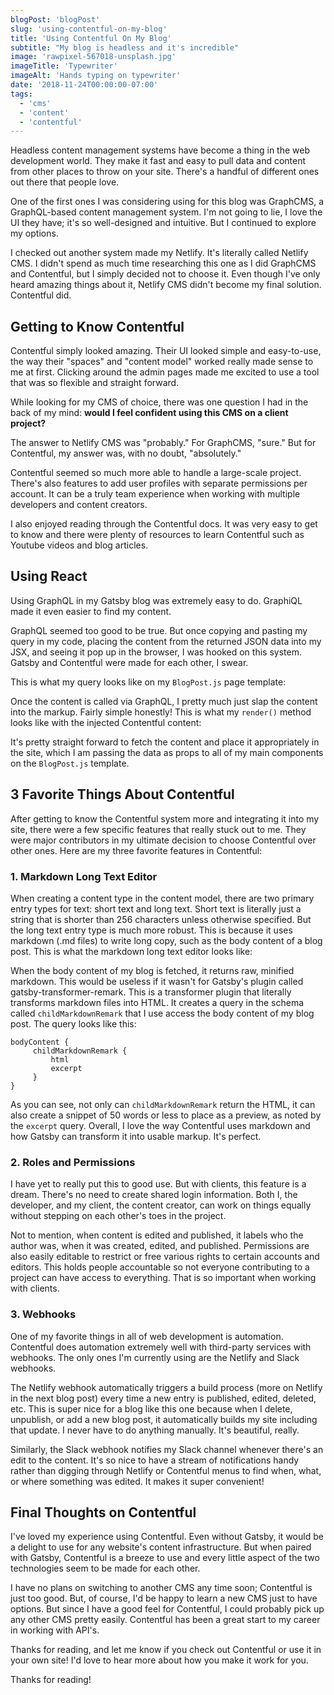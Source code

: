 ```yaml
---
blogPost: 'blogPost'
slug: 'using-contentful-on-my-blog'
title: 'Using Contentful On My Blog'
subtitle: "My blog is headless and it's incredible"
image: 'rawpixel-567018-unsplash.jpg'
imageTitle: 'Typewriter'
imageAlt: 'Hands typing on typewriter'
date: '2018-11-24T00:00:00-07:00'
tags:
  - 'cms'
  - 'content'
  - 'contentful'
---
```


Headless content management systems have become a thing in the web development world. They make it fast and easy to pull data and content from other places to throw on your site. There's a handful of different ones out there that people love.

One of the first ones I was considering using for this blog was GraphCMS, a GraphQL-based content management system. I'm not going to lie, I love the UI they have; it's so well-designed and intuitive. But I continued to explore my options.

I checked out another system made my Netlify. It's literally called Netlify CMS. I didn't spend as much time researching this one as I did GraphCMS and Contentful, but I simply decided not to choose it. Even though I've only heard amazing things about it, Netlify CMS didn't become my final solution. Contentful did.

## Getting to Know Contentful

Contentful simply looked amazing. Their UI looked simple and easy-to-use, the way their "spaces" and "content model" worked really made sense to me at first. Clicking around the admin pages made me excited to use a tool that was so flexible and straight forward.

While looking for my CMS of choice, there was one question I had in the back of my mind: **would I feel confident using this CMS on a client project?**

The answer to Netlify CMS was "probably."
For GraphCMS, "sure."
But for Contentful, my answer was, with no doubt, "absolutely."

Contentful seemed so much more able to handle a large-scale project. There's also features to add user profiles with separate permissions per account. It can be a truly team experience when working with multiple developers and content creators.

I also enjoyed reading through the Contentful docs. It was very easy to get to know and there were plenty of resources to learn Contentful such as Youtube videos and blog articles.

## Using React

Using GraphQL in my Gatsby blog was extremely easy to do. GraphiQL made it even easier to find my content.

GraphQL seemed too good to be true. But once copying and pasting my query in my code, placing the content from the returned JSON data into my JSX, and seeing it pop up in the browser, I was hooked on this system. Gatsby and Contentful were made for each other, I swear.

This is what my query looks like on my `BlogPost.js` page template:

<!-- TODO Rewrite code chunk with Prism.js -->
<!-- ![BlogPost-query](//images.ctfassets.net/oghc6wtiomc3/5UQK82AswwskoSWgSG6kai/0a450eaa92ec8f230f96d9ac03a0ba0f/BlogPost-query.png) -->
<!-- TODO ================================ -->

Once the content is called via GraphQL, I pretty much just slap the content into the markup. Fairly simple honestly! This is what my `render()` method looks like with the injected Contentful content:

<!-- TODO Rewrite code chunk with Prism.js -->
<!-- ![render-method](//images.ctfassets.net/oghc6wtiomc3/2EF4t0NPbWgYoWsYqmUIki/3452cacb9733bce07977e2d806e9f647/render-method.png) -->
<!-- TODO ================================ -->

It's pretty straight forward to fetch the content and place it appropriately in the site, which I am passing the data as props to all of my main components on the `BlogPost.js` template.

## 3 Favorite Things About Contentful

After getting to know the Contentful system more and integrating it into my site, there were a few specific features that really stuck out to me. They were major contributors in my ultimate decision to choose Contentful over other ones. Here are my three favorite features in Contentful:

### 1. Markdown Long Text Editor

When creating a content type in the content model, there are two primary entry types for text: short text and long text. Short text is literally just a string that is shorter than 256 characters unless otherwise specified. But the long text entry type is much more robust. This is because it uses markdown (.md files) to write long copy, such as the body content of a blog post. This is what the markdown long text editor looks like:

<!-- TODO Rewrite code chunk with Prism.js -->
<!-- ![contentful-md-editor](//images.ctfassets.net/oghc6wtiomc3/eNNUKFEUaAoEsyqc6aKIQ/2f4a55c817c255652612ad26bb16264c/contentful-md-editor.PNG) -->
<!-- TODO ================================ -->

When the body content of my blog is fetched, it returns raw, minified markdown. This would be useless if it wasn't for Gatsby's plugin called gatsby-transformer-remark. This is a transformer plugin that literally transforms markdown files into HTML. It creates a query in the schema called `childMarkdownRemark` that I use access the body content of my blog post. The query looks like this:

```
bodyContent {
     childMarkdownRemark {
         html
         excerpt
     }
}
```

As you can see, not only can `childMarkdownRemark` return the HTML, it can also create a snippet of 50 words or less to place as a preview, as noted by the `excerpt` query. Overall, I love the way Contentful uses markdown and how Gatsby can transform it into usable markup. It's perfect.

### 2. Roles and Permissions

I have yet to really put this to good use. But with clients, this feature is a dream. There's no need to create shared login information. Both I, the developer, and my client, the content creator, can work on things equally without stepping on each other's toes in the project.

Not to mention, when content is edited and published, it labels who the author was, when it was created, edited, and published. Permissions are also easily editable to restrict or free various rights to certain accounts and editors. This holds people accountable so not everyone contributing to a project can have access to everything. That is so important when working with clients.

### 3. Webhooks

One of my favorite things in all of web development is automation. Contentful does automation extremely well with third-party services with webhooks. The only ones I'm currently using are the Netlify and Slack webhooks.

The Netlify webhook automatically triggers a build process (more on Netlify in the next blog post) every time a new entry is published, edited, deleted, etc. This is super nice for a blog like this one because when I delete, unpublish, or add a new blog post, it automatically builds my site including that update. I never have to do anything manually. It's beautiful, really.

Similarly, the Slack webhook notifies my Slack channel whenever there's an edit to the content. It's so nice to have a stream of notifications handy rather than digging through Netlify or Contentful menus to find when, what, or where something was edited. It makes it super convenient!

## Final Thoughts on Contentful

I've loved my experience using Contentful. Even without Gatsby, it would be a delight to use for any website's content infrastructure. But when paired with Gatsby, Contentful is a breeze to use and every little aspect of the two technologies seem to be made for each other.

I have no plans on switching to another CMS any time soon; Contentful is just too good. But, of course, I'd be happy to learn a new CMS just to have options. But since I have a good feel for Contentful, I could probably pick up any other CMS pretty easily. Contentful has been a great start to my career in working with API's.

Thanks for reading, and let me know if you check out Contentful or use it in your own site! I'd love to hear more about how you make it work for you.

Thanks for reading!
